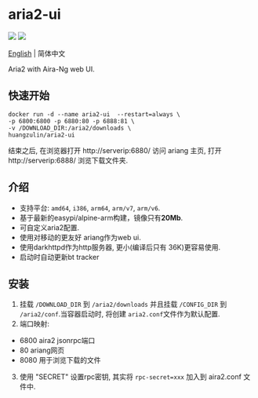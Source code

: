 # aria2-ui
[![](https://images.microbadger.com/badges/version/huangzulin/aria2-ui.svg)](https://microbadger.com/images/huangzulin/aria2-ui "Get your own version badge on microbadger.com")
[![](https://images.microbadger.com/badges/image/huangzulin/aria2-ui.svg)](https://microbadger.com/images/huangzulin/aria2-ui "Get your own image badge on microbadger.com")

[English](https://github.com/huangzulin/aria2-ui) | 简体中文

Aria2 with Aira-Ng web UI.

## 快速开始
```
docker run -d --name aria2-ui  --restart=always \
-p 6800:6800 -p 6880:80 -p 6888:81 \
-v /DOWNLOAD_DIR:/aria2/downloads \
huangzulin/aria2-ui
```
结束之后, 在浏览器打开 http://serverip:6880/ 访问 ariang 主页, 打开 http://serverip:6888/ 浏览下载文件夹.

## 介绍
* 支持平台: `amd64`, `i386`, `arm64`, `arm/v7`, `arm/v6`.
* 基于最新的easypi/alpine-arm构建，镜像只有**20Mb**.
* 可自定义aria2配置.
* 使用对移动的更友好 ariang作为web ui.
* 使用darkhttpd作为http服务器, 更小(编译后只有 36K)更容易使用.
* 启动时自动更新bt tracker

## 安装
1. 挂载 `/DOWNLOAD_DIR` 到 `/aria2/downloads` 并且挂载 `/CONFIG_DIR` 到 `/aria2/conf`.当容器启动时, 将创建  `aria2.conf`文件作为默认配置.
2. 端口映射:
  * 6800 aira2 jsonrpc端口
  * 80 ariang网页
  * 8080 用于浏览下载的文件
3. 使用 "SECRET" 设置rpc密钥, 其实将 `rpc-secret=xxx` 加入到 aira2.conf 文件中.

